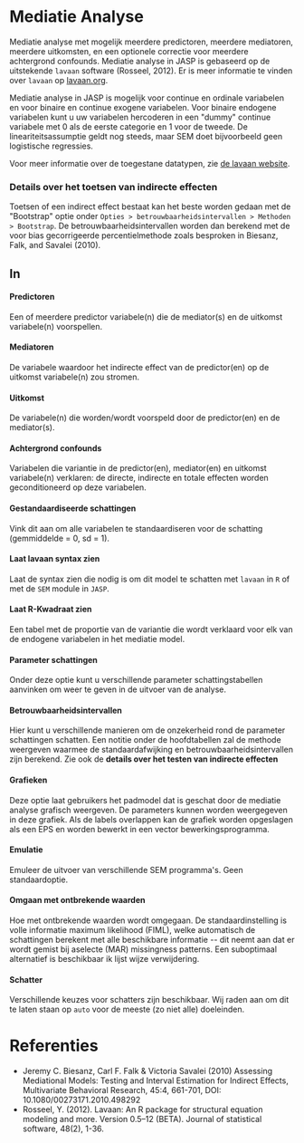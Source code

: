 Mediatie Analyse 
============

Mediatie analyse met mogelijk meerdere predictoren, meerdere mediatoren, meerdere uitkomsten, en een optionele correctie voor meerdere achtergrond confounds. Mediatie analyse in JASP is gebaseerd op de uitstekende `lavaan` software (Rosseel, 2012). Er is meer informatie te vinden over `lavaan` op [lavaan.org](http://lavaan.org). 

Mediatie analyse in JASP is mogelijk voor continue en ordinale variabelen en voor binaire en continue exogene variabelen. Voor binaire endogene variabelen kunt u uw variabelen hercoderen in een "dummy" continue variabele met 0 als de eerste categorie en 1 voor de tweede. De lineariteitsassumptie geldt nog steeds, maar SEM doet bijvoorbeeld geen logistische regressies.


Voor meer informatie over de toegestane datatypen, zie [de lavaan website](http://lavaan.ugent.be/tutorial/cat.html).

### Details over het toetsen van indirecte effecten
Toetsen of een indirect effect bestaat kan het beste worden gedaan met de "Bootstrap" optie onder `Opties > betrouwbaarheidsintervallen > Methoden > Bootstrap`.  De betrouwbaarheidsintervallen worden dan berekend met de voor bias gecorrigeerde percentielmethode zoals besproken in Biesanz, Falk, and Savalei (2010).


## In
#### Predictoren 
Een of meerdere predictor variabele(n) die de mediator(s) en de uitkomst variabele(n) voorspellen.

#### Mediatoren
De variabele waardoor het indirecte effect van de predictor(en) op de uitkomst variabele(n) zou stromen.

#### Uitkomst
De variabele(n) die worden/wordt voorspeld door de predictor(en) en de mediator(s).

#### Achtergrond confounds
Variabelen die variantie in de predictor(en), mediator(en) en uitkomst variabele(n) verklaren: de directe, indirecte en totale effecten worden geconditioneerd op deze variabelen.

#### Gestandaardiseerde schattingen
Vink dit aan om alle variabelen te standaardiseren voor de schatting (gemmiddelde = 0, sd = 1).

#### Laat lavaan syntax zien
Laat de syntax zien die nodig is om dit model te schatten met `lavaan` in `R` of met de `SEM` module in `JASP`.

#### Laat R-Kwadraat zien 
Een tabel met de proportie van de variantie die wordt verklaard voor elk van de endogene variabelen in het mediatie model.

#### Parameter schattingen
Onder deze optie kunt u verschillende parameter schattingstabellen aanvinken om weer te geven in de uitvoer van de analyse.

#### Betrouwbaarheidsintervallen 
Hier kunt u verschillende manieren om de onzekerheid rond de parameter schattingen schatten. Een notitie onder de hoofdtabellen zal de methode weergeven waarmee de standaardafwijking en betrouwbaarheidsintervallen zijn berekend. Zie ook de __details over het testen van indirecte effecten__ 

#### Grafieken
Deze optie laat gebruikers het padmodel dat is geschat door de mediatie analyse grafisch weergeven. De parameters kunnen worden weergegeven in deze grafiek. Als de labels overlappen kan de grafiek worden opgeslagen als een EPS en worden bewerkt in een vector bewerkingsprogramma.

#### Emulatie
Emuleer de uitvoer van verschillende SEM programma's. Geen standaardoptie.

#### Omgaan met ontbrekende waarden
Hoe met ontbrekende waarden wordt omgegaan. De standaardinstelling is volle informatie maximum likelihood (FIML), welke automatisch de schattingen berekent met alle beschikbare informatie -- dit neemt aan dat er wordt gemist bij aselecte (MAR) missingness patterns. Een suboptimaal alternatief is beschikbaar ik lijst wijze verwijdering. 

#### Schatter
Verschillende keuzes voor schatters zijn beschikbaar. Wij raden aan om dit te laten staan op `auto` voor de meeste (zo niet alle) doeleinden.

Referenties 
==========

- Jeremy C. Biesanz, Carl F. Falk & Victoria Savalei (2010) Assessing Mediational Models: Testing and Interval Estimation for Indirect Effects, Multivariate Behavioral Research, 45:4, 661-701, DOI: 10.1080/00273171.2010.498292
- Rosseel, Y. (2012). Lavaan: An R package for structural equation modeling and more. Version 0.5–12 (BETA). Journal of statistical software, 48(2), 1-36.